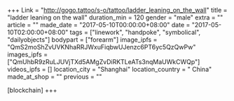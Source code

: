 +++
Link = "http://gogo.tattoo/s-o/tattoo/ladder_leaning_on_the_wall"
title = "ladder leaning on the wall"
duration_min = 120
gender = "male"
extra = ""
article = ""
made_date = "2017-05-10T00:00:00+08:00"
date = "2017-05-10T02:00:00+08:00"
tags = ["linework", "handpoke", "symbolical", "dailyobjects"]
bodypart = ["forearm"]
image_ipfs = "QmS2moShZvUVKNhaRRJWxuFiqbwUJenzc6PT6yc5QzQwPw"
images_ipfs = ["QmUhbR9zRuLJUVjTXd5AMgZvDiRKTLeATs3nqMaUWkCWQp"]
videos_ipfs = []
location_city = "Shanghai"
location_country = " China"
made_at_shop = ""
previous = ""

[blockchain]
+++
